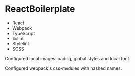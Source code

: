 # ReactBoilerplate
 - React
 - Webpack
 - TypeScript
 - Eslint
 - Stylelint
 - SCSS

Configured local images loading, global styles and local font.

Configured webpack's css-modules with hashed names.